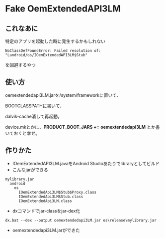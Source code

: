 # Fake OemExtendedAPI3LM

## これなあに
特定のアプリを起動した時に発生するかもしれない
```
NoClassDefFoundError: Failed resolution of: "Landroid/os/IOemExtendedAPI3LM$Stub"
```
を回避するやつ

## 使い方
oemextendedapi3LM.jarを/system/frameworkに置いて、

BOOTCLASSPATHに書いて、

dalvik-cache消して再起動。

device.mkとかに、<strong>PRODUCT_BOOT_JARS += oemextendedapi3LM</strong> とか書いておくと幸せ。


## 作りかた
- IOemExtendedAPI3LM.javaをAndroid Studioあたりでlibraryとしてビルド
- こんなjarができる
```
mylibrary.jar
  android
    os
      IOemExtendedApi3LM$Stub$Proxy.class
      IOemExtendedApi3LM$Stub.class
      IOemExtendedApi3LM.class
```
- dxコマンドでjar-classをjar-dex化
```
dx.bat --dex --output oemextendedapi3LM.jar os\release\mylibrary.jar
```
- oemextendedapi3LM.jarができた
